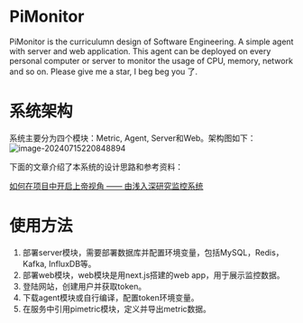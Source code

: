 # PiMonitor
PiMonitor is the curriculumn design of Software Engineering. A simple agent with server and web application. This agent can be deployed on every personal computer or server to monitor the usage of CPU, memory, network and so on. Please give me a star, I beg beg you 了.

# 系统架构
系统主要分为四个模块：Metric, Agent, Server和Web。架构图如下：
![image-20240715220848894](https://vblog-1315512378.cos.ap-guangzhou.myqcloud.com/imgs/image-20240715220848894.png)

下面的文章介绍了本系统的设计思路和参考资料：

[如何在项目中开启上帝视角 —— 由浅入深研究监控系统](https://veni222987.github.io/2024/07/15/%E3%80%90%E7%B2%BE%E3%80%91%E5%A6%82%E4%BD%95%E5%9C%A8%E9%A1%B9%E7%9B%AE%E4%B8%AD%E5%BC%80%E5%90%AF%E4%B8%8A%E5%B8%9D%E8%A7%86%E8%A7%92%E2%80%94%E2%80%94%E7%94%B1%E6%B5%85%E5%85%A5%E6%B7%B1%E7%A0%94%E7%A9%B6%E7%9B%91%E6%8E%A7%E7%B3%BB%E7%BB%9F/)

# 使用方法
1. 部署server模块，需要部署数据库并配置环境变量，包括MySQL，Redis，Kafka, InfluxDB等。
2. 部署web模块，web模块是用next.js搭建的web app，用于展示监控数据。
3. 登陆网站，创建用户并获取token。
4. 下载agent模块或自行编译，配置token环境变量。
5. 在服务中引用pimetric模块，定义并导出metric数据。
